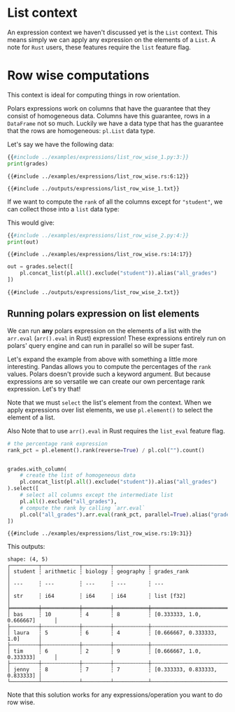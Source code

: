 # List context

An expression context we haven't discussed yet is the `List` context. This means simply we
can apply any expression on the elements of a `List`.  A note for `Rust` users, these features
require the `list` feature flag.

# Row wise computations

This context is ideal for computing things in row orientation.

Polars expressions work on columns that have the guarantee that they consist of homogeneous data.
Columns have this guarantee, rows in a `DataFrame` not so much.
Luckily we have a data type that has the guarantee that the rows are homogeneous: `pl.List` data type.

Let's say we have the following data:

<div class="tabbed-blocks">

```python
{{#include ../examples/expressions/list_row_wise_1.py:3:}}
print(grades)
```

```rust,noplayground
{{#include ../examples/expressions/list_row_wise.rs:6:12}}
```

</div>

```text
{{#include ../outputs/expressions/list_row_wise_1.txt}}
```

If we want to compute the `rank` of all the columns except for `"student"`, we can collect those into a `list` data type:

This would give:

<div class="tabbed-blocks">

```python
{{#include ../examples/expressions/list_row_wise_2.py:4:}}
print(out)
```

```rust,noplayground
{{#include ../examples/expressions/list_row_wise.rs:14:17}}
```

</div>

```python
out = grades.select([
    pl.concat_list(pl.all().exclude("student")).alias("all_grades")
])
```

```text
{{#include ../outputs/expressions/list_row_wise_2.txt}}
```

## Running polars expression on list elements

We can run **any** polars expression on the elements of a list with the `arr.eval` (`arr().eval` in Rust) expression!
These expressions entirely run on polars' query engine and can run in parallel so will be super fast.

Let's expand the example from above with something a little more interesting. Pandas allows you to compute the percentages
of the `rank` values. Polars doesn't provide such a keyword argument.
But because expressions are so versatile we can create our own percentage rank expression. Let's try that!

Note that we must `select` the list's element from the context. When we apply expressions over list elements, we use `pl.element()` to select
the element of a list.

Also Note that to use `arr().eval` in Rust requires the `list_eval` feature flag.

<div class="tabbed-blocks">

```python
# the percentage rank expression
rank_pct = pl.element().rank(reverse=True) / pl.col("").count()


grades.with_column(
    # create the list of homogeneous data
    pl.concat_list(pl.all().exclude("student")).alias("all_grades")
).select([
    # select all columns except the intermediate list
    pl.all().exclude("all_grades"),
    # compute the rank by calling `arr.eval`
    pl.col("all_grades").arr.eval(rank_pct, parallel=True).alias("grades_rank")
])
```

```rust,noplayground
{{#include ../examples/expressions/list_row_wise.rs:19:31}}
```

</div>

This outputs:

```
shape: (4, 5)
┌─────────┬────────────┬─────────┬───────────┬────────────────────────────────┐
│ student ┆ arithmetic ┆ biology ┆ geography ┆ grades_rank                    │
│ ---     ┆ ---        ┆ ---     ┆ ---       ┆ ---                            │
│ str     ┆ i64        ┆ i64     ┆ i64       ┆ list [f32]                     │
╞═════════╪════════════╪═════════╪═══════════╪════════════════════════════════╡
│ bas     ┆ 10         ┆ 4       ┆ 8         ┆ [0.333333, 1.0, 0.666667]      │
├╌╌╌╌╌╌╌╌╌┼╌╌╌╌╌╌╌╌╌╌╌╌┼╌╌╌╌╌╌╌╌╌┼╌╌╌╌╌╌╌╌╌╌╌┼╌╌╌╌╌╌╌╌╌╌╌╌╌╌╌╌╌╌╌╌╌╌╌╌╌╌╌╌╌╌╌╌┤
│ laura   ┆ 5          ┆ 6       ┆ 4         ┆ [0.666667, 0.333333, 1.0]      │
├╌╌╌╌╌╌╌╌╌┼╌╌╌╌╌╌╌╌╌╌╌╌┼╌╌╌╌╌╌╌╌╌┼╌╌╌╌╌╌╌╌╌╌╌┼╌╌╌╌╌╌╌╌╌╌╌╌╌╌╌╌╌╌╌╌╌╌╌╌╌╌╌╌╌╌╌╌┤
│ tim     ┆ 6          ┆ 2       ┆ 9         ┆ [0.666667, 1.0, 0.333333]      │
├╌╌╌╌╌╌╌╌╌┼╌╌╌╌╌╌╌╌╌╌╌╌┼╌╌╌╌╌╌╌╌╌┼╌╌╌╌╌╌╌╌╌╌╌┼╌╌╌╌╌╌╌╌╌╌╌╌╌╌╌╌╌╌╌╌╌╌╌╌╌╌╌╌╌╌╌╌┤
│ jenny   ┆ 8          ┆ 7       ┆ 7         ┆ [0.333333, 0.833333, 0.833333] │
└─────────┴────────────┴─────────┴───────────┴────────────────────────────────┘

```

Note that this solution works for any expressions/operation you want to do row wise.
